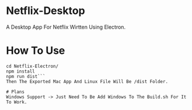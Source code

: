 # Netflix-Desktop
A Desktop App For Netflix Wirtten Using Electron.

# How To Use
```https://github.com/oscartbeaumont/Netflix-Electron.git
cd Netflix-Electron/
npm install
npm run dist```
Then The Exported Mac App And Linux File Will Be /dist Folder. 

# Plans
Windows Support -> Just Need To Be Add Windows To The Build.sh For It To Work.
